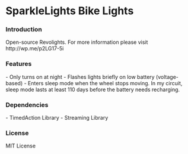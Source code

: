 <h1>SparkleLights Bike Lights</h1>
<h3>Introduction</h3>
Open-source Revolights. For more information please visit http://wp.me/p2LG17-5i
<h3>Features</h3>
- Only turns on at night
- Flashes lights briefly on low battery (voltage-based)
- Enters sleep mode when the wheel stops moving. In my circuit, sleep mode lasts at least 110 days before the battery needs recharging.

<h3>Dependencies</h3>
- TimedAction Library
- Streaming Library

<h3>License</h3>
MIT License